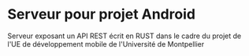 # Serveur pour projet Android

Serveur exposant un API REST écrit en RUST dans le cadre du projet de l'UE de développement mobile de l'Université de Montpellier
